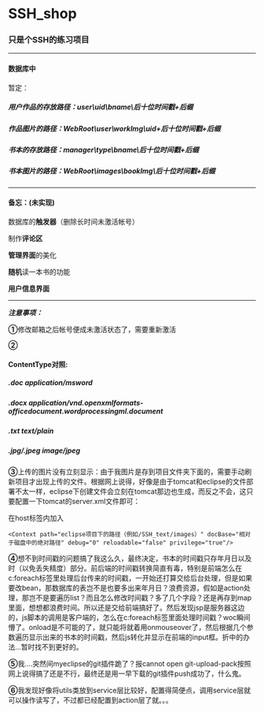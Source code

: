 # SSH_shop
### 只是个SSH的练习项目

---------------------------------------------------------------------------------------------------------

#### 数据库中
暂定：

#####  用户作品的存放路径：user\uid\bname\后十位时间戳+后缀

##### 作品图片的路径：WebRoot\user\workImg\uid+后十位时间戳+后缀

#####  书本的存放路径：manager\type\bname\后十位时间戳+后缀

##### 书本图片的路径：WebRoot\images\bookImg\后十位时间戳+后缀

---------------------------------------------------------------------------------------------------------

#### 备忘：(未实现)

数据库的**触发器**（删除长时间未激活帐号）

制作**评论区**

**管理界面**的美化

**随机**读一本书的功能

**用户信息界面**

---------------------------------------------------------------------------------------------------------

***注意事项：***

**①**修改邮箱之后帐号便成未激活状态了，需要重新激活

**②**

#### ContentType对照:

##### .doc       application/msword

##### .docx      application/vnd.openxmlformats-officedocument.wordprocessingml.document

##### .txt       text/plain

##### .jpg/.jpeg image/jpeg



**③**上传的图片没有立刻显示：由于我图片是存到项目文件夹下面的，需要手动刷新项目才出现上传的文件。根据网上说得，好像是由于tomcat和eclipse的文件部署不太一样，eclipse下创建文件会立刻在tomcat那边也生成，而反之不会，这只要配置一下tomcat的server.xml文件即可：

在host标签内加入

`<Context path="eclipse项目下的路径（例如/SSH_text/images）" docBase="相对于磁盘中的绝对路径" debug="0" reloadable="false" privilege="true"/>`

**④**想不到时间戳的问题搞了我这么久，最终决定，书本的时间戳只存年月日以及时（以免丢失精度）部分。前后端的时间戳转换简直有毒，特别是前端怎么在c:foreach标签里处理后台传来的时间戳，一开始还打算交给后台处理，但是如果要改bean，那数据库的表岂不是也要多出来年月日？浪费资源，假如是action处理，那岂不是要遍历list？而且怎么修改时间戳？多了几个字段？还是再存到map里面，想想都浪费时间。所以还是交给前端搞好了。然后发现jsp是服务器这边的，js脚本的调用是客户端的，怎么在c:foreach标签里面处理时间戳？woc瞬间懵了。onload是不可能的了，就只能将就着用onmouseover了，然后根据几个参数遍历显示出来的书本的时间戳，然后js转化并显示在前端的input框。折中的办法...暂时找不到更好的。

**⑤**我....突然间myeclipse的git插件跪了？报cannot open git-upload-pack按照网上说得搞了还是不行，最终还是用一早下载的git插件push成功了，什么鬼。

**⑥**我发现好像将utils类放到service层比较好，配置得简便点，调用service层就可以操作读写了，不过都已经配置到action层了就。。。